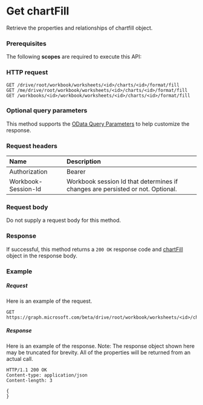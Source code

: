 # Get chartFill

Retrieve the properties and relationships of chartfill object.
### Prerequisites
The following **scopes** are required to execute this API: 
### HTTP request
<!-- { "blockType": "ignored" } -->
```http
GET /drive/root/workbook/worksheets/<id>/charts/<id>/format/fill
GET /me/drive/root/workbook/worksheets/<id>/charts/<id>/format/fill
GET /workbooks/<id>/workbook/worksheets/<id>/charts/<id>/format/fill
```
### Optional query parameters
This method supports the [OData Query Parameters](http://graph.microsoft.io/docs/overview/query_parameters) to help customize the response.

### Request headers
| Name      |Description|
|:----------|:----------|
| Authorization  | Bearer <code>|
| Workbook-Session-Id  | Workbook session Id that determines if changes are persisted or not. Optional.|

### Request body
Do not supply a request body for this method.
### Response
If successful, this method returns a `200 OK` response code and [chartFill](../resources/chartfill.md) object in the response body.
### Example
##### Request
Here is an example of the request.
<!-- {
  "blockType": "request",
  "name": "get_chartfill"
}-->
```http
GET https://graph.microsoft.com/beta/drive/root/workbook/worksheets/<id>/charts/<id>/format/fill
```
##### Response
Here is an example of the response. Note: The response object shown here may be truncated for brevity. All of the properties will be returned from an actual call.
<!-- {
  "blockType": "response",
  "truncated": true,
  "@odata.type": "microsoft.graph.chartfill"
} -->
```http
HTTP/1.1 200 OK
Content-type: application/json
Content-length: 3

{
}
```

<!-- uuid: 8fcb5dbc-d5aa-4681-8e31-b001d5168d79
2015-10-25 14:57:30 UTC -->
<!-- {
  "type": "#page.annotation",
  "description": "Get chartFill",
  "keywords": "",
  "section": "documentation",
  "tocPath": ""
}-->